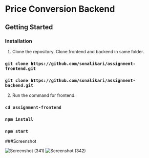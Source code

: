 # Price Conversion Backend

## Getting Started

### Installation

1. Clone the repository.
Clone frontend and backend in same folder.
### `git clone https://github.com/sonalikari/assignment-frontend.git`
### `git clone https://github.com/sonalikari/assignment-backend.git`

2. Run the command for frontend.
### `cd assignment-frontend`
### `npm install`
### `npm start`

###Screenshot

![Screenshot (341)](https://github.com/sonalikari/assignment-frontend/assets/90141326/27891624-8054-493a-aa93-442ffddda89c)
![Screenshot (342)](https://github.com/sonalikari/assignment-frontend/assets/90141326/2c929969-3b1f-4f81-b984-de850b4c0f38)

